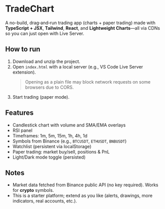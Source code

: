 # TradeChart
A no-build, drag‑and‑run trading app (charts + paper trading) made with **TypeScript + JSX**, **Tailwind**, **React**, and **Lightweight Charts**—all via CDNs so you can just open with Live Server.

## How to run
1. Download and unzip the project.
2. Open `index.html` with a local server (e.g., VS Code Live Server extension).  
   > Opening as a plain file may block network requests on some browsers due to CORS.
3. Start trading (paper mode).

## Features
- Candlestick chart with volume and SMA/EMA overlays
- RSI panel
- Timeframes: 1m, 5m, 15m, 1h, 4h, 1d
- Symbols from Binance (e.g., `BTCUSDT`, `ETHUSDT`, `BNBUSDT`)
- Watchlist (persistent via localStorage)
- Paper trading: market buy/sell, positions & PnL
- Light/Dark mode toggle (persisted)

## Notes
- Market data fetched from Binance public API (no key required). Works for **crypto** symbols.
- This is a starter platform; extend as you like (alerts, drawings, more indicators, real accounts, etc.).
